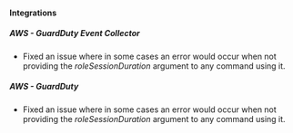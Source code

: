 
#### Integrations

##### AWS - GuardDuty Event Collector

- Fixed an issue where in some cases an error would occur when not providing the *roleSessionDuration* argument to any command using it.

##### AWS - GuardDuty

- Fixed an issue where in some cases an error would occur when not providing the *roleSessionDuration* argument to any command using it.

